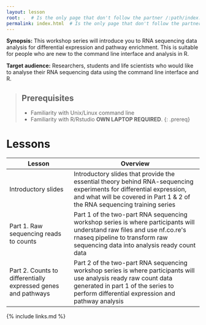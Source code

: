 ```yaml
---
layout: lesson
root: .  # Is the only page that don't follow the partner /:path/index.html
permalink: index.html  # Is the only page that don't follow the partner /:path/index.html
---
```


**Synopsis:** This workshop series will introduce you to RNA sequencing data analysis for differential expression and pathway enrichment. This is suitable for people who are new to the command line interface and analysis in R. 

**Target audience:** Researchers, students and life scientists who would like to analyse their RNA sequencing data using the command line interface and R. 

> ## Prerequisites
> * Familiarity with Unix/Linux command line
> * Familiarity with R/Rstudio
> **OWN LAPTOP REQUIRED**.
{: .prereq}

# Lessons

| Lesson                                                        | Overview                                                                                                                                                                                                     |
|---------------------------------------------------------------|--------------------------------------------------------------------------------------------------------------------------------------------------------------------------------------------------------------|
| Introductory slides                                           | Introductory slides that provide the essential theory behind RNA-sequencing experiments for differential expression, and what will be covered in Part 1 & 2 of the RNA sequencing training series            |
| Part 1. Raw sequencing reads to counts                        | Part 1 of the two-part RNA sequencing workshop series is where participants will understand raw files and use nf.co.re's rnaseq pipeline to transform raw sequencing data into analysis ready count data     |
| Part 2. Counts to differentially expressed genes and pathways | Part 2 of the two-part RNA sequencing workshop series is where participants will use analysis ready raw count data generated in part 1 of the series to perform differential expression and pathway analysis |


{% include links.md %}

